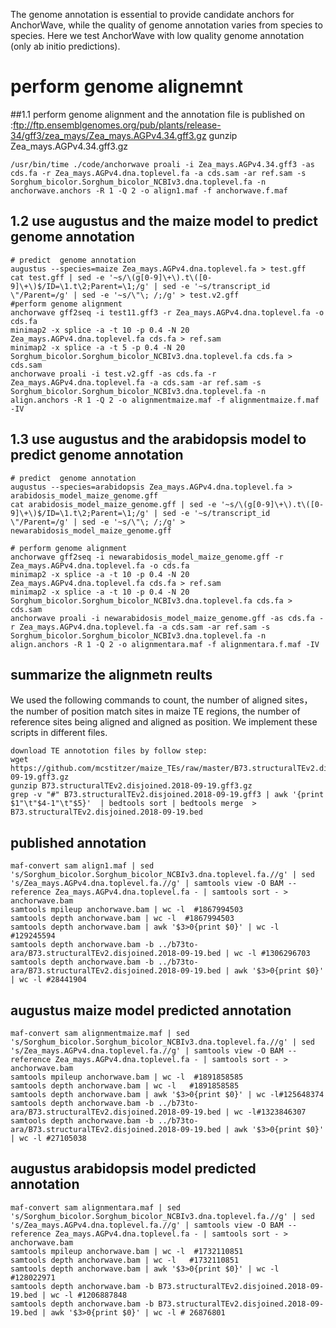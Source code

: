 The genome annotation is essential to provide candidate anchors for AnchorWave, while the quality of genome annotation varies from species to species. Here we test AnchorWave with low quality genome annotation (only ab initio predictions).

# perform genome alignemnt 
##1.1 perform genome alignment and the annotation file is published on :ftp://ftp.ensemblgenomes.org/pub/plants/release-34/gff3/zea_mays/Zea_mays.AGPv4.34.gff3.gz
gunzip Zea_mays.AGPv4.34.gff3.gz

```
/usr/bin/time ./code/anchorwave proali -i Zea_mays.AGPv4.34.gff3 -as cds.fa -r Zea_mays.AGPv4.dna.toplevel.fa -a cds.sam -ar ref.sam -s Sorghum_bicolor.Sorghum_bicolor_NCBIv3.dna.toplevel.fa -n anchorwave.anchors -R 1 -Q 2 -o align1.maf -f anchorwave.f.maf 

```
## 1.2 use augustus and the maize model to predict genome annotation
```
# predict  genome annotation
augustus --species=maize Zea_mays.AGPv4.dna.toplevel.fa > test.gff
cat test.gff | sed -e '~s/\(g[0-9]\+\).t\([0-9]\+\)$/ID=\1.t\2;Parent=\1;/g' | sed -e '~s/transcript_id \"/Parent=/g' | sed -e '~s/\"\; /;/g' > test.v2.gff
#perform genome alignment
anchorwave gff2seq -i test11.gff3 -r Zea_mays.AGPv4.dna.toplevel.fa -o cds.fa
minimap2 -x splice -a -t 10 -p 0.4 -N 20 Zea_mays.AGPv4.dna.toplevel.fa cds.fa > ref.sam
minimap2 -x splice -a -t 5 -p 0.4 -N 20 Sorghum_bicolor.Sorghum_bicolor_NCBIv3.dna.toplevel.fa cds.fa > cds.sam
anchorwave proali -i test.v2.gff -as cds.fa -r Zea_mays.AGPv4.dna.toplevel.fa -a cds.sam -ar ref.sam -s Sorghum_bicolor.Sorghum_bicolor_NCBIv3.dna.toplevel.fa -n align.anchors -R 1 -Q 2 -o alignmentmaize.maf -f alignmentmaize.f.maf -IV
```

## 1.3 use augustus and the arabidopsis model to predict genome annotation

```
# predict  genome annotation
augustus --species=arabidopsis Zea_mays.AGPv4.dna.toplevel.fa > arabidosis_model_maize_genome.gff
cat arabidosis_model_maize_genome.gff | sed -e '~s/\(g[0-9]\+\).t\([0-9]\+\)$/ID=\1.t\2;Parent=\1;/g' | sed -e '~s/transcript_id \"/Parent=/g' | sed -e '~s/\"\; /;/g' > newarabidosis_model_maize_genome.gff

# perform genome alignment
anchorwave gff2seq -i newarabidosis_model_maize_genome.gff -r Zea_mays.AGPv4.dna.toplevel.fa -o cds.fa
minimap2 -x splice -a -t 10 -p 0.4 -N 20 Zea_mays.AGPv4.dna.toplevel.fa cds.fa > ref.sam
minimap2 -x splice -a -t 10 -p 0.4 -N 20 Sorghum_bicolor.Sorghum_bicolor_NCBIv3.dna.toplevel.fa cds.fa > cds.sam
anchorwave proali -i newarabidosis_model_maize_genome.gff -as cds.fa -r Zea_mays.AGPv4.dna.toplevel.fa -a cds.sam -ar ref.sam -s Sorghum_bicolor.Sorghum_bicolor_NCBIv3.dna.toplevel.fa -n align.anchors -R 1 -Q 2 -o alignmentara.maf -f alignmentara.f.maf -IV
```




## summarize the alignmetn reults
We used the following commands to count, the number of aligned sites，the number of position match sites  in maize TE regions, the number of reference sites 
being aligned and aligned as position.
We implement these scripts in different files.

```
download TE annototion files by follow step:
wget https://github.com/mcstitzer/maize_TEs/raw/master/B73.structuralTEv2.disjoined.2018-09-19.gff3.gz
gunzip B73.structuralTEv2.disjoined.2018-09-19.gff3.gz
grep -v "#" B73.structuralTEv2.disjoined.2018-09-19.gff3 | awk '{print $1"\t"$4-1"\t"$5}'  | bedtools sort | bedtools merge  > B73.structuralTEv2.disjoined.2018-09-19.bed
```

## published annotation
```
maf-convert sam align1.maf | sed 's/Sorghum_bicolor.Sorghum_bicolor_NCBIv3.dna.toplevel.fa.//g' | sed 's/Zea_mays.AGPv4.dna.toplevel.fa.//g' | samtools view -O BAM --reference Zea_mays.AGPv4.dna.toplevel.fa - | samtools sort - > anchorwave.bam
samtools mpileup anchorwave.bam | wc -l  #1867994503
samtools depth anchorwave.bam | wc -l  #1867994503
samtools depth anchorwave.bam | awk '$3>0{print $0}' | wc -l #129245594
samtools depth anchorwave.bam -b ../b73to-ara/B73.structuralTEv2.disjoined.2018-09-19.bed | wc -l #1306296703
samtools depth anchorwave.bam -b ../b73to-ara/B73.structuralTEv2.disjoined.2018-09-19.bed | awk '$3>0{print $0}' | wc -l #28441904
```

## augustus maize model predicted annotation
```
maf-convert sam alignmentmaize.maf | sed 's/Sorghum_bicolor.Sorghum_bicolor_NCBIv3.dna.toplevel.fa.//g' | sed 's/Zea_mays.AGPv4.dna.toplevel.fa.//g' | samtools view -O BAM --reference Zea_mays.AGPv4.dna.toplevel.fa - | samtools sort - > anchorwave.bam
samtools mpileup anchorwave.bam | wc -l  #1891858585
samtools depth anchorwave.bam | wc -l   #1891858585
samtools depth anchorwave.bam | awk '$3>0{print $0}' | wc -l#125648374
samtools depth anchorwave.bam -b ../b73to-ara/B73.structuralTEv2.disjoined.2018-09-19.bed | wc -l#1323846307
samtools depth anchorwave.bam -b ../b73to-ara/B73.structuralTEv2.disjoined.2018-09-19.bed | awk '$3>0{print $0}' | wc -l #27105038
```

## augustus arabidopsis model predicted annotation
```
maf-convert sam alignmentara.maf | sed 's/Sorghum_bicolor.Sorghum_bicolor_NCBIv3.dna.toplevel.fa.//g' | sed 's/Zea_mays.AGPv4.dna.toplevel.fa.//g' | samtools view -O BAM --reference Zea_mays.AGPv4.dna.toplevel.fa - | samtools sort - > anchorwave.bam
samtools mpileup anchorwave.bam | wc -l  #1732110851
samtools depth anchorwave.bam | wc -l   #1732110851
samtools depth anchorwave.bam | awk '$3>0{print $0}' | wc -l #128022971
samtools depth anchorwave.bam -b B73.structuralTEv2.disjoined.2018-09-19.bed | wc -l #1206887848
samtools depth anchorwave.bam -b B73.structuralTEv2.disjoined.2018-09-19.bed | awk '$3>0{print $0}' | wc -l # 26876801
```
